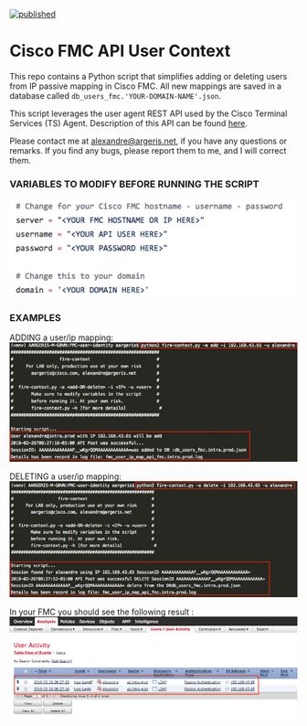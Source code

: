 [![published](https://static.production.devnetcloud.com/codeexchange/assets/images/devnet-published.svg)](https://developer.cisco.com/codeexchange/github/repo/tekgourou/Cisco-FMC-API-user-context)
         
# Cisco FMC API User Context
  
This repo contains a Python script that simplifies adding or deleting users from IP passive mapping in Cisco FMC. All new mappings are saved in a database called `db_users_fmc.'YOUR-DOMAIN-NAME'.json`. 

This script leverages the user agent REST API used by the Cisco Terminal Services (TS) Agent. Description of this API can be found [here](https://www.cisco.com/c/en/us/td/docs/security/ise/2-2/pic_admin_guide/PIC_admin/PIC_admin_chapter_011.html#id_38498).
  
Please contact me at alexandre@argeris.net, if you have any questions or remarks. If you find any bugs, please report them to me, and I will correct them. 
  
### VARIABLES TO MODIFY BEFORE RUNNING THE SCRIPT
  
![image](./screenshot-variables-to-change.png)  

### EXAMPLES
  
ADDING a user/ip mapping:
![image](./screenshot-fire-context-add-user-mapping.png)

DELETING a user/ip mapping:
![image](./screenshot-fire-context-delete-user-mapping.png)
  
In your FMC you should see the following result :
![image](./screenshot-FMC.png)
